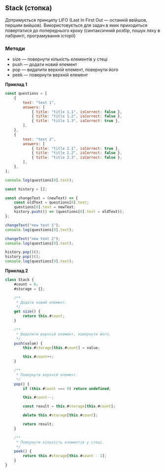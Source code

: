 ## Stack (стопка)

Дотримується принципу LIFO (Last In First Out — останній ввійшов, першим вийшов). Використовується для задач в яких приходиться повертатися до попереднього кроку (синтаксичний розбір, пошук ляху в лабіринті, програмування історії)

### Методи

-   size — повернути кількість елементів у стеці
-   push — додати новий елемент
-   pop — видалити верхній елемент, повернути його
-   peek — повернути верхній елемент

**Приклад 1**

```js
const questions = [
    {
        text: "text 1",
        answers: [
            { title: "title 1.1", isCorrect: false },
            { title: "title 1.2", isCorrect: false },
            { title: "title 1.3", isCorrect: true },
        ],
    },
    {
        text: "text 2",
        answers: [
            { title: "title 2.1", isCorrect: true },
            { title: "title 2.2", isCorrect: false },
            { title: "title 2.3", isCorrect: false },
        ],
    },
];

console.log(questions[0].text);

const history = [];

const changeText = (newText) => {
    const oldText = questions[0].text;
    questions[0].text = newText;
    history.push(() => (questions[0].text = oldText));
};

changeText("new text 1");
console.log(questions[0].text);

changeText("new text 2");
console.log(questions[0].text);

history.pop()();
history.pop()();
console.log(questions[0].text);
```

**Приклад 2**

```js
class Stack {
    #count = 0;
    #storage = {};

    /**
     * Додати новий елемент.
     */
    get size() {
        return this.#count;
    }

    /**
     * Видалити верхній елемент, повернути його.
     */
    push(value) {
        this.#storage[this.#count] = value;

        this.#count++;
    }

    /**
     * Повернути верхній елемент.
     */
    pop() {
        if (this.#count === 0) return undefined;

        this.#count--;

        const result = this.#storage[this.#count];

        delete this.#storage[this.#count];

        return result;
    }

    /**
     * Повернути кількість елементів у стеці.
     */
    peek() {
        return this.#storage[this.#count - 1];
    }
}
```
